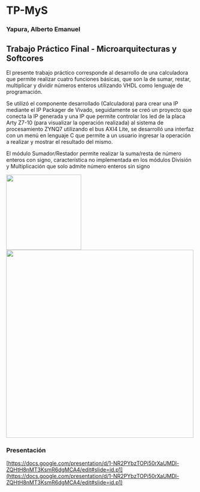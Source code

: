 # TP-MyS 
### Yapura, Alberto Emanuel
## Trabajo Práctico Final - Microarquitecturas y Softcores

El presente trabajo práctico corresponde al desarrollo de una calculadora que permite realizar cuatro funciones básicas, que son la de sumar, restar, multiplicar y dividir números enteros utilizando VHDL como lenguaje de programación.

Se utilizó el componente desarrollado (Calculadora) para crear una IP mediante el IP Packager de Vivado, seguidamente se creó un proyecto que 
conecta la IP generada y una IP que permite controlar los led de la placa Arty Z7-10 (para visualizar la operación realizada) al sistema de procesamiento ZYNQ7 utilizando el bus AXI4 Lite, se desarrolló una interfaz con un menú en lenguaje C que permite a un usuario ingresar la operación a realizar y mostrar el resultado del mismo.

El módulo Sumador/Restador permite realizar la suma/resta de número enteros con signo, característica no implementada en los módulos División y Multiplicación que solo admite número enteros sin signo

<img src="https://github.com/KayboProject/TP-MyS/blob/master/image/Screenshot_4.jpg" width="200" height="200" /><img src="https://github.com/KayboProject/TP-MyS/blob/master/image/Screenshot_3.jpg" width="500"/>

### Presentación
[https://docs.google.com/presentation/d/1-NR2PYbzTOPi50rXaUMDl-ZQHtH8nMT3KsmR6dgMCA4/edit#slide=id.p1](https://docs.google.com/presentation/d/1-NR2PYbzTOPi50rXaUMDl-ZQHtH8nMT3KsmR6dgMCA4/edit#slide=id.p1)

